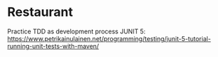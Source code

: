 # Restaurant
Practice TDD as development process
JUNIT 5: https://www.petrikainulainen.net/programming/testing/junit-5-tutorial-running-unit-tests-with-maven/

